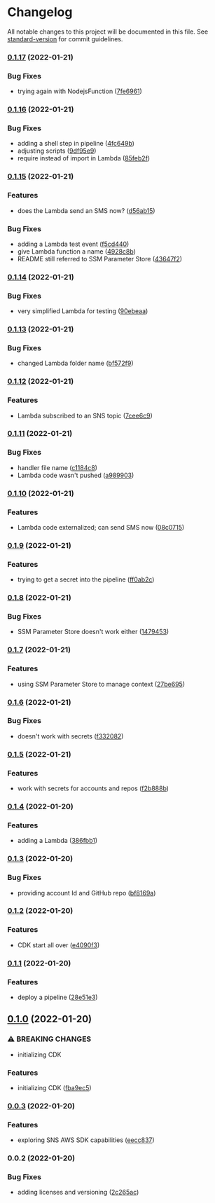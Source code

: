 # Changelog

All notable changes to this project will be documented in this file. See [standard-version](https://github.com/conventional-changelog/standard-version) for commit guidelines.

### [0.1.17](https://github.com/cabcookie/sns-cost-allocation/compare/v0.1.16...v0.1.17) (2022-01-21)


### Bug Fixes

* trying again with NodejsFunction ([7fe6961](https://github.com/cabcookie/sns-cost-allocation/commit/7fe69612c47e3ce07a2ea210d8ad1aceba9dabb0))

### [0.1.16](https://github.com/cabcookie/sns-cost-allocation/compare/v0.1.15...v0.1.16) (2022-01-21)


### Bug Fixes

* adding a shell step in pipeline ([4fc649b](https://github.com/cabcookie/sns-cost-allocation/commit/4fc649b15be0bbeaa0ce01dec6ae909f1098e0d4))
* adjusting scripts ([9df95e9](https://github.com/cabcookie/sns-cost-allocation/commit/9df95e960a3748ea83e453e8bc0b55d594f23c6f))
* require instead of import in Lambda ([85feb2f](https://github.com/cabcookie/sns-cost-allocation/commit/85feb2f75327f9ffbf8faa67d40fea02e1c3cad3))

### [0.1.15](https://github.com/cabcookie/sns-cost-allocation/compare/v0.1.14...v0.1.15) (2022-01-21)


### Features

* does the Lambda send an SMS now? ([d56ab15](https://github.com/cabcookie/sns-cost-allocation/commit/d56ab150c32f8ea6f9ebf96812193e93a436ae0b))


### Bug Fixes

* adding a Lambda test event ([f5cd440](https://github.com/cabcookie/sns-cost-allocation/commit/f5cd44087129d4ead1adb83815c089b732357df4))
* give Lambda function a name ([4928c8b](https://github.com/cabcookie/sns-cost-allocation/commit/4928c8b7d6d0d9dc797c78328807a554d9e00110))
* README still referred to SSM Parameter Store ([43647f2](https://github.com/cabcookie/sns-cost-allocation/commit/43647f250f3c5beca35fe6d1a1bac5563b0d9b6f))

### [0.1.14](https://github.com/cabcookie/sns-cost-allocation/compare/v0.1.13...v0.1.14) (2022-01-21)


### Bug Fixes

* very simplified Lambda for testing ([90ebeaa](https://github.com/cabcookie/sns-cost-allocation/commit/90ebeaab63628e6f8495dc9536f2b14176652e37))

### [0.1.13](https://github.com/cabcookie/sns-cost-allocation/compare/v0.1.12...v0.1.13) (2022-01-21)


### Bug Fixes

* changed Lambda folder name ([bf572f9](https://github.com/cabcookie/sns-cost-allocation/commit/bf572f96eebc869f6ef1e2cdc08bc2ff082e816b))

### [0.1.12](https://github.com/cabcookie/sns-cost-allocation/compare/v0.1.11...v0.1.12) (2022-01-21)


### Features

* Lambda subscribed to an SNS topic ([7cee6c9](https://github.com/cabcookie/sns-cost-allocation/commit/7cee6c932509ef1c93a8d3b310dde8aafe5ea0b1))

### [0.1.11](https://github.com/cabcookie/sns-cost-allocation/compare/v0.1.10...v0.1.11) (2022-01-21)


### Bug Fixes

* handler file name ([c1184c8](https://github.com/cabcookie/sns-cost-allocation/commit/c1184c8d239ef52ebd53fa96ca4a2bb61dc86205))
* Lambda code wasn't pushed ([a989903](https://github.com/cabcookie/sns-cost-allocation/commit/a989903b340fd557eaeabf12fdedd11938df85b3))

### [0.1.10](https://github.com/cabcookie/sns-cost-allocation/compare/v0.1.9...v0.1.10) (2022-01-21)


### Features

* Lambda code externalized; can send SMS now ([08c0715](https://github.com/cabcookie/sns-cost-allocation/commit/08c07154a275a06991da8727168e7227550ab038))

### [0.1.9](https://github.com/cabcookie/sns-cost-allocation/compare/v0.1.8...v0.1.9) (2022-01-21)


### Features

* trying to get a secret into the pipeline ([ff0ab2c](https://github.com/cabcookie/sns-cost-allocation/commit/ff0ab2c69bd60f02472add73c050988de88612b6))

### [0.1.8](https://github.com/cabcookie/sns-cost-allocation/compare/v0.1.7...v0.1.8) (2022-01-21)


### Bug Fixes

* SSM Parameter Store doesn't work either ([1479453](https://github.com/cabcookie/sns-cost-allocation/commit/1479453af2769fc51120ced64041c7e7c8756d4b))

### [0.1.7](https://github.com/cabcookie/sns-cost-allocation/compare/v0.1.6...v0.1.7) (2022-01-21)


### Features

* using SSM Parameter Store to manage context ([27be695](https://github.com/cabcookie/sns-cost-allocation/commit/27be69568f61d61251810bce99731c615d35d52c))

### [0.1.6](https://github.com/cabcookie/sns-cost-allocation/compare/v0.1.5...v0.1.6) (2022-01-21)


### Bug Fixes

* doesn't work with secrets ([f332082](https://github.com/cabcookie/sns-cost-allocation/commit/f3320824299456ede17a5a82ccec542f93bd842a))

### [0.1.5](https://github.com/cabcookie/sns-cost-allocation/compare/v0.1.4...v0.1.5) (2022-01-21)


### Features

* work with secrets for accounts and repos ([f2b888b](https://github.com/cabcookie/sns-cost-allocation/commit/f2b888b76a818959cbb9a340aea00466b2f6ced0))

### [0.1.4](https://github.com/cabcookie/sns-cost-allocation/compare/v0.1.3...v0.1.4) (2022-01-20)


### Features

* adding a Lambda ([386fbb1](https://github.com/cabcookie/sns-cost-allocation/commit/386fbb17b46581e70597063f19be47c0e1489f70))

### [0.1.3](https://github.com/cabcookie/sns-cost-allocation/compare/v0.1.2...v0.1.3) (2022-01-20)


### Bug Fixes

* providing account Id and GitHub repo ([bf8169a](https://github.com/cabcookie/sns-cost-allocation/commit/bf8169a433a3348c816133ebbb2c1c6ed0a026d2))

### [0.1.2](https://github.com/cabcookie/sns-cost-allocation/compare/v0.1.1...v0.1.2) (2022-01-20)


### Features

* CDK start all over ([e4090f3](https://github.com/cabcookie/sns-cost-allocation/commit/e4090f3d84fa8efd2d687a9713629f09c2c31f4b))

### [0.1.1](https://github.com/cabcookie/sns-cost-allocation/compare/v0.1.0...v0.1.1) (2022-01-20)


### Features

* deploy a pipeline ([28e51e3](https://github.com/cabcookie/sns-cost-allocation/commit/28e51e3b484ceaf8a1273f010ff892ac3971e18e))

## [0.1.0](https://github.com/cabcookie/sns-cost-allocation/compare/v0.0.3...v0.1.0) (2022-01-20)


### ⚠ BREAKING CHANGES

* initializing CDK

### Features

* initializing CDK ([fba9ec5](https://github.com/cabcookie/sns-cost-allocation/commit/fba9ec532598835e7f47c137d29720a6413e029b))

### [0.0.3](https://github.com/cabcookie/sns-cost-allocation/compare/v0.0.2...v0.0.3) (2022-01-20)


### Features

* exploring SNS AWS SDK capabilities ([eecc837](https://github.com/cabcookie/sns-cost-allocation/commit/eecc8377f1de4777c388cc4fb05a488883c6957f))

### 0.0.2 (2022-01-20)


### Bug Fixes

* adding licenses and versioning ([2c265ac](https://github.com/cabcookie/sns-cost-allocation/commit/2c265acbf7af103c431ac0254fb9de64a9fa65a2))
